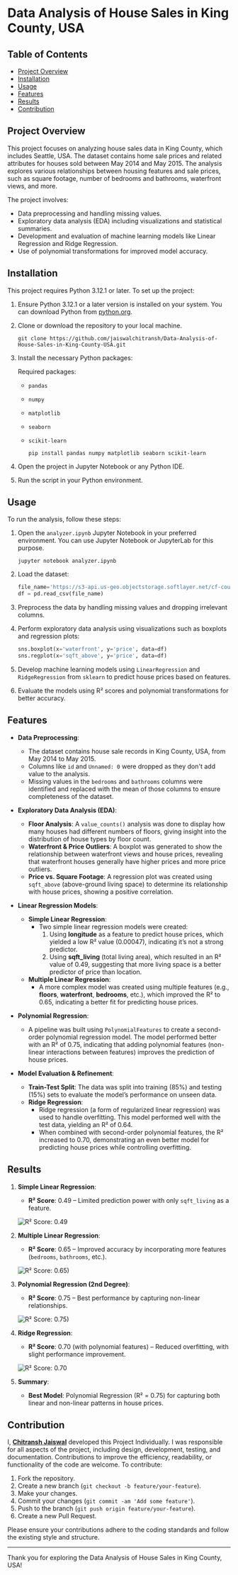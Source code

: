 # Data Analysis of House Sales in King County, USA

## Table of Contents
- [Project Overview](#project-overview)
- [Installation](#installation)
- [Usage](#usage)
- [Features](#features)
- [Results](#results)
- [Contribution](#contribution)

## Project Overview
This project focuses on analyzing house sales data in King County, which includes Seattle, USA. The dataset contains home sale prices and related attributes for houses sold between May 2014 and May 2015. The analysis explores various relationships between housing features and sale prices, such as square footage, number of bedrooms and bathrooms, waterfront views, and more.

The project involves:
- Data preprocessing and handling missing values.
- Exploratory data analysis (EDA) including visualizations and statistical summaries.
- Development and evaluation of machine learning models like Linear Regression and Ridge Regression.
- Use of polynomial transformations for improved model accuracy.

## Installation
This project requires Python 3.12.1 or later.
To set up the project:
1. Ensure Python 3.12.1 or a later version is installed on your system. You can download Python from [python.org](https://www.python.org/downloads/).
2. Clone or download the repository to your local machine.
    
       git clone https://github.com/jaiswalchitransh/Data-Analysis-of-House-Sales-in-King-County-USA.git
  
3. Install the necessary Python packages:
   
   Required packages:
   - `pandas`
   - `numpy`
   - `matplotlib`
   - `seaborn`
   - `scikit-learn`
  
         pip install pandas numpy matplotlib seaborn scikit-learn
     

4. Open the project in Jupyter Notebook or any Python IDE.
5. Run the script in your Python environment.

## Usage
To run the analysis, follow these steps:

1. Open the `analyzer.ipynb` Jupyter Notebook in your preferred environment. You can use Jupyter Notebook or JupyterLab for this purpose.

       jupyter notebook analyzer.ipynb

2. Load the dataset:
    ```python
    file_name='https://s3-api.us-geo.objectstorage.softlayer.net/cf-courses-data/CognitiveClass/DA0101EN/coursera/project/kc_house_data_NaN.csv'
    df = pd.read_csv(file_name)
    ```
3. Preprocess the data by handling missing values and dropping irrelevant columns.
4. Perform exploratory data analysis using visualizations such as boxplots and regression plots:
    ```python
    sns.boxplot(x='waterfront', y='price', data=df)
    sns.regplot(x='sqft_above', y='price', data=df)
    ```
5. Develop machine learning models using `LinearRegression` and `RidgeRegression` from `sklearn` to predict house prices based on features.
6. Evaluate the models using R² scores and polynomial transformations for better accuracy.

## Features

- **Data Preprocessing**:
    - The dataset contains house sale records in King County, USA, from May 2014 to May 2015.
    - Columns like `id` and `Unnamed: 0` were dropped as they don't add value to the analysis.
    - Missing values in the `bedrooms` and `bathrooms` columns were identified and replaced with the mean of those columns to ensure completeness of the dataset.

- **Exploratory Data Analysis (EDA)**:
    - **Floor Analysis**: A `value_counts()` analysis was done to display how many houses had different numbers of floors, giving insight into the distribution of house types by floor count.
    - **Waterfront & Price Outliers**: A boxplot was generated to show the relationship between waterfront views and house prices, revealing that waterfront houses generally have higher prices and more price outliers.
    - **Price vs. Square Footage**: A regression plot was created using `sqft_above` (above-ground living space) to determine its relationship with house prices, showing a positive correlation.

- **Linear Regression Models**:
    - **Simple Linear Regression**:
        - Two simple linear regression models were created:
            1. Using **longitude** as a feature to predict house prices, which yielded a low R² value (0.00047), indicating it’s not a strong predictor.
            2. Using **sqft_living** (total living area), which resulted in an R² value of 0.49, suggesting that more living space is a better predictor of price than location.
    - **Multiple Linear Regression**:
        - A more complex model was created using multiple features (e.g., **floors**, **waterfront**, **bedrooms**, etc.), which improved the R² to 0.65, indicating a better fit for predicting house prices.

- **Polynomial Regression**:
    - A pipeline was built using `PolynomialFeatures` to create a second-order polynomial regression model. The model performed better with an R² of 0.75, indicating that adding polynomial features (non-linear interactions between features) improves the prediction of house prices.

- **Model Evaluation & Refinement**:
    - **Train-Test Split**: The data was split into training (85%) and testing (15%) sets to evaluate the model’s performance on unseen data.
    - **Ridge Regression**:
        - Ridge regression (a form of regularized linear regression) was used to handle overfitting. This model performed well with the test data, yielding an R² of 0.64.
        - When combined with second-order polynomial features, the R² increased to 0.70, demonstrating an even better model for predicting house prices while controlling overfitting.

## Results

1. **Simple Linear Regression**:
    
    - **R² Score**: 0.49 – Limited prediction power with only `sqft_living` as a feature.

    ![R² Score: 0.49](https://github.com/jaiswalchitransh/Data-Analysis-of-House-Sales-in-King-County-USA/blob/main/Sample%20Output/Sample%20Output%207.png)

2. **Multiple Linear Regression**:

   - **R² Score**: 0.65 – Improved accuracy by incorporating more features (`bedrooms`, `bathrooms`, etc.).

   ![R² Score: 0.65)](https://github.com/jaiswalchitransh/Data-Analysis-of-House-Sales-in-King-County-USA/blob/main/Sample%20Output/Sample%20Output%208.png)

3. **Polynomial Regression (2nd Degree)**:

   - **R² Score**: 0.75 – Best performance by capturing non-linear relationships.
  
   ![R² Score: 0.75)](https://github.com/jaiswalchitransh/Data-Analysis-of-House-Sales-in-King-County-USA/blob/main/Sample%20Output/Sample%20Output%2011.png)

4. **Ridge Regression**:

   - **R² Score**: 0.70 (with polynomial features) – Reduced overfitting, with slight performance improvement.

    ![R² Score: 0.70](https://github.com/jaiswalchitransh/Data-Analysis-of-House-Sales-in-King-County-USA/blob/main/Sample%20Output/Sample%20Output%2014.png)

5. **Summary**:

   - **Best Model**: Polynomial Regression (R² = 0.75) for capturing both linear and non-linear patterns in house prices.


## Contribution
I, **[Chitransh Jaiswal](https://www.linkedin.com/in/jaiswalchitransh/)** developed this Project Individually. I was responsible for all aspects of the project, including design, development, testing, and documentation.
Contributions to improve the efficiency, readability, or functionality of the code are welcome. To contribute:
1. Fork the repository.
2. Create a new branch (`git checkout -b feature/your-feature`).
3. Make your changes.
4. Commit your changes (`git commit -am 'Add some feature'`).
5. Push to the branch (`git push origin feature/your-feature`).
6. Create a new Pull Request.

Please ensure your contributions adhere to the coding standards and follow the existing style and structure.

---

Thank you for exploring the Data Analysis of House Sales in King County, USA!
